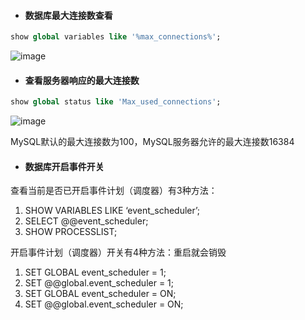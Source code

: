 - #### 数据库最大连接数查看

```sql
show global variables like '%max_connections%';

```
![image](https://user-images.githubusercontent.com/7269690/41818905-0f47ca2e-77ea-11e8-9424-3f7182f80f59.png)


- #### 查看服务器响应的最大连接数
```sql
show global status like 'Max_used_connections';
```
![image](https://user-images.githubusercontent.com/7269690/41818936-b06eb9e4-77ea-11e8-94a4-83568d03c8d5.png)

MySQL默认的最大连接数为100，MySQL服务器允许的最大连接数16384

- #### 数据库开启事件开关

查看当前是否已开启事件计划（调度器）有3种方法： 
1) SHOW VARIABLES LIKE ‘event_scheduler’; 
2) SELECT @@event_scheduler; 
3) SHOW PROCESSLIST;

开启事件计划（调度器）开关有4种方法：重启就会销毁 
1) SET GLOBAL event_scheduler = 1; 
2) SET @@global.event_scheduler = 1; 
3) SET GLOBAL event_scheduler = ON; 
4) SET @@global.event_scheduler = ON;
